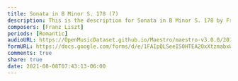 ```yaml
---
title: Sonata in B Minor S. 178 (7)
description: This is the description for Sonata in B Minor S. 178 by Franz Liszt
composers: [Franz Liszt]
periods: [Romantic]
audioURL: https://OpenMusicDataset.github.io/Maestro/maestro-v3.0.0/2014/MIDI-UNPROCESSED_01-03_R1_2014_MID--AUDIO_02_R1_2014_wav--5.midi
formURL: https://docs.google.com/forms/d/e/1FAIpQLSeeIS0HTEA2OxXtzmabxWWOPKGe5O2ia1kVMERxn6RvizHrSQ/viewform
comments: true
share: true
date: 2021-08-08T07:43:13-06:00
---
```

